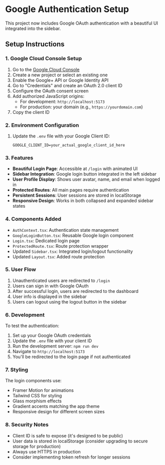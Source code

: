 # Google Authentication Setup

This project now includes Google OAuth authentication with a beautiful UI integrated into the sidebar.

## Setup Instructions

### 1. Google Cloud Console Setup

1. Go to the [Google Cloud Console](https://console.cloud.google.com/)
2. Create a new project or select an existing one
3. Enable the Google+ API or Google Identity API
4. Go to "Credentials" and create an OAuth 2.0 client ID
5. Configure the OAuth consent screen
6. Add authorized JavaScript origins:
   - For development: `http://localhost:5173`
   - For production: your domain (e.g., `https://yourdomain.com`)
7. Copy the client ID

### 2. Environment Configuration

1. Update the `.env` file with your Google Client ID:
   ```
   GOOGLE_CLIENT_ID=your_actual_google_client_id_here
   ```

### 3. Features

- **Beautiful Login Page**: Accessible at `/login` with animated UI
- **Sidebar Integration**: Google login button integrated in the left sidebar
- **User Profile Display**: Shows user avatar, name, and email when logged in
- **Protected Routes**: All main pages require authentication
- **Persistent Sessions**: User sessions are stored in localStorage
- **Responsive Design**: Works in both collapsed and expanded sidebar states

### 4. Components Added

- `AuthContext.tsx`: Authentication state management
- `GoogleLoginButton.tsx`: Reusable Google login component
- `Login.tsx`: Dedicated login page
- `ProtectedRoute.tsx`: Route protection wrapper
- Updated `Sidebar.tsx`: Integrated login/logout functionality
- Updated `Layout.tsx`: Added route protection

### 5. User Flow

1. Unauthenticated users are redirected to `/login`
2. Users can sign in with Google OAuth
3. After successful login, users are redirected to the dashboard
4. User info is displayed in the sidebar
5. Users can logout using the logout button in the sidebar

### 6. Development

To test the authentication:

1. Set up your Google OAuth credentials
2. Update the `.env` file with your client ID
3. Run the development server: `npm run dev`
4. Navigate to `http://localhost:5173`
5. You'll be redirected to the login page if not authenticated

### 7. Styling

The login components use:
- Framer Motion for animations
- Tailwind CSS for styling
- Glass morphism effects
- Gradient accents matching the app theme
- Responsive design for different screen sizes

### 8. Security Notes

- Client ID is safe to expose (it's designed to be public)
- User data is stored in localStorage (consider upgrading to secure storage for production)
- Always use HTTPS in production
- Consider implementing token refresh for longer sessions
